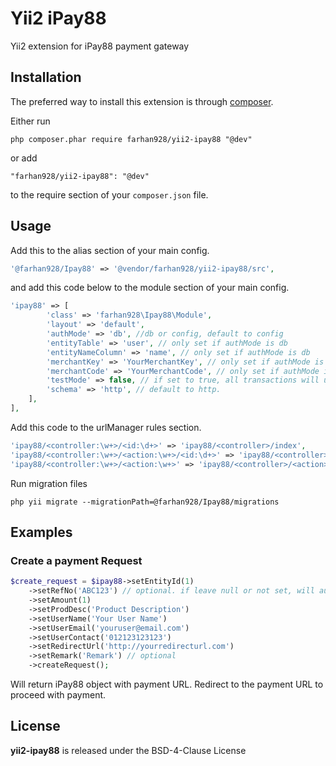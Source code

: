Yii2 iPay88
===========
Yii2 extension for iPay88 payment gateway

Installation
------------

The preferred way to install this extension is through [composer](http://getcomposer.org/download/).

Either run

```
php composer.phar require farhan928/yii2-ipay88 "@dev"
```

or add

```
"farhan928/yii2-ipay88": "@dev"
```

to the require section of your `composer.json` file.

## Usage

Add this to the alias section of your main config.  
```php
'@farhan928/Ipay88' => '@vendor/farhan928/yii2-ipay88/src',
```

and add this code below to the module section of your main config.  
```php
'ipay88' => [
        'class' => 'farhan928\Ipay88\Module',
        'layout' => 'default',
        'authMode' => 'db', //db or config, default to config         
        'entityTable' => 'user', // only set if authMode is db        
        'entityNameColumn' => 'name', // only set if authMode is db        
        'merchantKey' => 'YourMerchantKey', // only set if authMode is config
        'merchantCode' => 'YourMerchantCode', // only set if authMode is config
        'testMode' => false, // if set to true, all transactions will use amount 1.00
        'schema' => 'http', // default to http. 
    ],           
],
```

Add this code to the urlManager rules section.  
```php
'ipay88/<controller:\w+>/<id:\d+>' => 'ipay88/<controller>/index',
'ipay88/<controller:\w+>/<action:\w+>/<id:\d+>' => 'ipay88/<controller>/<action>',
'ipay88/<controller:\w+>/<action:\w+>' => 'ipay88/<controller>/<action>',
```

Run migration files
```
php yii migrate --migrationPath=@farhan928/Ipay88/migrations
```

## Examples

### Create a payment Request
```php
$create_request = $ipay88->setEntityId(1)
    ->setRefNo('ABC123') // optional. if leave null or not set, will auto generate.
    ->setAmount(1)
    ->setProdDesc('Product Description')
    ->setUserName('Your User Name')
    ->setUserEmail('youruser@email.com')
    ->setUserContact('012123123123')
    ->setRedirectUrl('http://yourredirecturl.com')
    ->setRemark('Remark') // optional
    ->createRequest();
```
Will return iPay88 object with payment URL. Redirect to the payment URL to proceed with payment.

## License

**yii2-ipay88** is released under the BSD-4-Clause License
